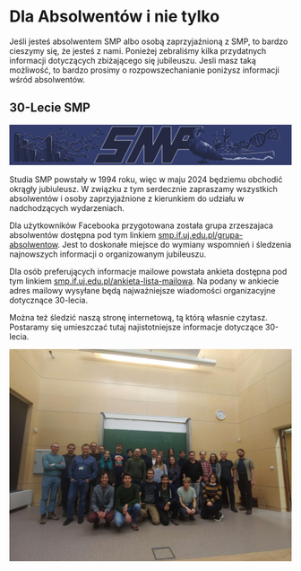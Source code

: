 # Dla Absolwentów i nie tylko

Jeśli jesteś absolwentem SMP albo osobą zaprzyjaźnioną z SMP, to bardzo cieszymy się, że jesteś z nami.
Ponieżej zebraliśmy kilka przydatnych informacji dotyczących zbiżającego się jubileuszu.
Jesli masz taką możliwość, to bardzo prosimy o rozpowszechanianie poniżysz informacji wśród absolwentów.


## 30-Lecie SMP

![](/absolwenci/baner.png)

Studia SMP powstały w 1994 roku, więc w maju 2024 będziemu obchodić okrągły jubiuleusz.
W związku z tym serdecznie zapraszamy wszystkich absolwentów i osoby zaprzyjaźnione z kierunkiem do udziału w nadchodzących wydarzeniach.

Dla użytkowników Facebooka przygotowana została grupa zrzeszajaca absolwentów dostępna pod tym linkiem
[smp.if.uj.edu.pl/grupa-absolwentow](http://smp.if.uj.edu.pl/grupa-absolwentow).
Jest to doskonałe miejsce do wymiany wspomnień i śledzenia najnowszych informacji o organizowanym jubileuszu.

Dla osób preferujących informacje mailowe powstała ankieta dostępna pod tym linkiem
[smp.if.uj.edu.pl/ankieta-lista-mailowa](http://smp.if.uj.edu.pl/ankieta-lista-mailowa).
Na podany w ankiecie adres mailowy wysyłane będą najważniejsze wiadomości organizacyjne dotycznące 30-lecia.
 
Można też śledzić naszą stronę internetową, tą którą własnie czytasz.
Postaramy się umieszczać tutaj najistotniejsze informacje dotyczące 30-lecia.

![](/absolwenci/noc-dinozaurow.jpg)

 
